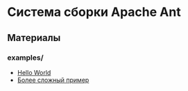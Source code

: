 # Система сборки Apache Ant

## Материалы 

### examples/
  * [Hello World](https://github.com/PatriotRossii/ducktalks_1/tree/master/complete/Apache%20Ant/examples/javaHelloWorld)
  * [Более сложный пример](https://github.com/PatriotRossii/ducktalks_1/tree/master/complete/Apache%20Ant/examples/SwingTranslator)
